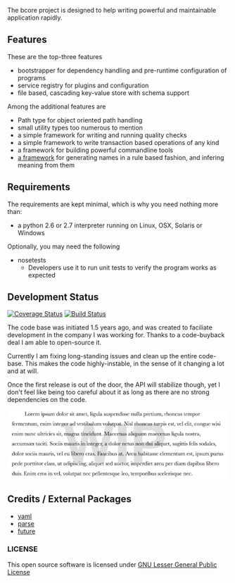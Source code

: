 The bcore project is designed to help writing powerful and maintainable application rapidly.

## Features

These are the top-three features

- bootstrapper for dependency handling and pre-runtime configuration of programs
- service registry for plugins and configuration
- file based, cascading key-value store with schema support

Among the additional features are

- Path type for object oriented path handling
- small utility types too numerous to mention
- a simple framework for writing and running quality checks
- a simple framework to write transaction based operations of any kind
- a framework for building powerful commandline tools
- [a framework](https://github.com/Byron/bcore/blob/master/src/md/bsemantic.md) for generating names in a rule based fashion, and infering meaning from them

## Requirements

The requirements are kept minimal, which is why you need nothing more than:

* a python 2.6 or 2.7 interpreter running on Linux, OSX, Solaris or Windows

Optionally, you may need the following

* nosetests
    -  Developers use it to run unit tests to verify the program works as expected

## Development Status

[![Coverage Status](https://coveralls.io/repos/Byron/bcore/badge.png)](https://coveralls.io/r/Byron/bcore)
[![Build Status](https://travis-ci.org/Byron/bcore.svg?branch=master)](https://travis-ci.org/Byron/bcore)

The code base was initiated 1.5 years ago, and was created to faciliate development in the company I was working for. Thanks to a code-buyback deal I am able to open-source it.

Currently I am fixing long-standing issues and clean up the entire code-base. This makes the code highly-instable, in the sense of it changing a lot and at will.

Once the first release is out of the door, the API will stabilize though, yet I don't feel like being too careful about it as long as there are no strong dependencies on the code.

![under construction](https://raw.githubusercontent.com/Byron/bcore/master/src/images/wip.png)

## Credits / External Packages

* [yaml](http://yaml.org)
* [parse](https://github.com/r1chardj0n3s/parse)
* [future](https://github.com/PythonCharmers/python-future)

### LICENSE

This open source software is licensed under [GNU Lesser General Public License](https://github.com/Byron/bcore/blob/master/LICENSE.md)
